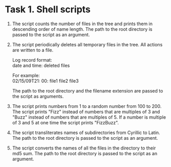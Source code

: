 # Task 1. Shell scripts

1) The script counts the number of files in the tree and prints them in descending order of name length. The path to the root directory is passed to the script as an argument.
2) The script periodically deletes all temporary files in the tree. All actions are written to a file.

    Log record format:  
    date and time: deleted files

    For example:  
    02/15/09T21: 00: file1 file2 file3
    
    The path to the root directory and the filename extension are passed to the script as arguments.
3) The script prints numbers from 1 to a random number from 100 to 200. The script prints "Fizz" instead of numbers that are multiples of 3 and "Buzz" instead of numbers that are multiples of 5. If a number is multiple of 3 and 5 at one time the script prints "FizzBuzz".
4) The script transliterates names of subdirectories from Cyrillic to Latin. The path to the root directory is passed to the script as an argument.
5) The script converts the names of all the files in the directory to their md5 sum. The path to the root directory is passed to the script as an argument.
